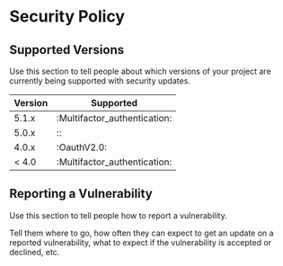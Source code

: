 # Security Policy

## Supported Versions

Use this section to tell people about which versions of your project are
currently being supported with security updates.

| Version | Supported          |
| ------- | ------------------ |
| 5.1.x   | :Multifactor_authentication: |
| 5.0.x   | ::                |
| 4.0.x   | :OauthV2.0: |
| < 4.0   | :Multifactor_authentication: |

## Reporting a Vulnerability

Use this section to tell people how to report a vulnerability.

Tell them where to go, how often they can expect to get an update on a
reported vulnerability, what to expect if the vulnerability is accepted or
declined, etc.
